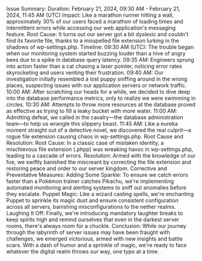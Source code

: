 Issue Summary:
Duration: February 21, 2024, 09:30 AM - February 21, 2024, 11:45 AM (UTC)
Impact: Like a marathon runner hitting a wall, approximately 30% of our users faced a marathon of loading times and intermittent errors while accessing our web application's messaging feature.
Root Cause: It turns out our server got a bit dyslexic and couldn't find its favorite file, thanks to a misspelled file extension lurking in the shadows of wp-settings.php.
Timeline:
09:30 AM (UTC): The trouble began when our monitoring system started buzzing louder than a hive of angry bees due to a spike in database query latency.
09:35 AM: Engineers sprung into action faster than a cat chasing a laser pointer, noticing error rates skyrocketing and users venting their frustration.
09:40 AM: Our investigation initially resembled a lost puppy sniffing around in the wrong places, suspecting issues with our application servers or network traffic.
10:00 AM: After scratching our heads for a while, we decided to dive deep into the database performance metrics, only to realize we were swimming in circles.
10:30 AM: Attempts to throw more resources at the database proved as effective as trying to fill a leaky bucket with more water.
11:00 AM: Admitting defeat, we called in the cavalry—the database administration team—to help us wrangle this slippery beast.
11:45 AM: Like a eureka moment straight out of a detective novel, we discovered the real culprit—a rogue file extension causing chaos in wp-settings.php.
Root Cause and Resolution:
Root Cause: In a classic case of mistaken identity, a mischievous file extension (.phpp) was wreaking havoc in wp-settings.php, leading to a cascade of errors.
Resolution: Armed with the knowledge of our foe, we swiftly banished the miscreant by correcting the file extension and restoring peace and order to our server kingdom.
Corrective and Preventative Measures:
Adding Some Sparkle: To ensure we catch errors faster than a Pokémon trainer catches Pikachu, we're implementing automated monitoring and alerting systems to sniff out anomalies before they escalate.
Puppet Magic: Like a wizard casting spells, we're enchanting Puppet to sprinkle its magic dust and ensure consistent configuration across all servers, banishing misconfigurations to the nether realms.
Laughing It Off: Finally, we're introducing mandatory laughter breaks to keep spirits high and remind ourselves that even in the darkest server rooms, there's always room for a chuckle.
Conclusion:
While our journey through the labyrinth of server issues may have been fraught with challenges, we emerged victorious, armed with new insights and battle scars. With a dash of humor and a sprinkle of magic, we're ready to face whatever the digital realm throws our way, one typo at a time.


